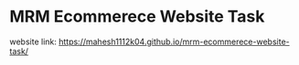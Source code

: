 # MRM Ecommerece Website Task


website link: https://mahesh1112k04.github.io/mrm-ecommerece-website-task/
